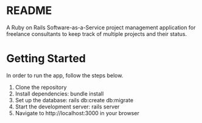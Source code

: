 # README

A Ruby on Rails Software-as-a-Service project management application for freelance consultants to keep track of multiple projects and their status.


# Getting Started

In order to run the app, follow the steps below.

1. Clone the repository
2. Install dependencies: bundle install
3. Set up the database: rails db:create db:migrate
4. Start the development server: rails server
5. Navigate to http://localhost:3000 in your browser
